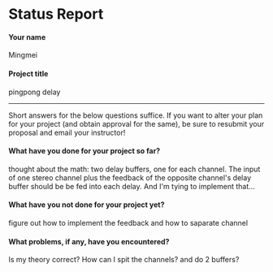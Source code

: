 # Status Report

#### Your name

Mingmei

#### Project title

pingpong delay

***

Short answers for the below questions suffice. If you want to alter your plan for your project (and obtain approval for the same), be sure to resubmit your proposal and email your instructor!

#### What have you done for your project so far?

thought about the math: two delay buffers, one for each channel. The input of one stereo channel plus the feedback of the opposite channel's delay buffer should be be fed into each delay.
And I'm tying to implement that...

#### What have you not done for your project yet?

figure out how to implement the feedback and how to saparate channel

#### What problems, if any, have you encountered?

Is my theory correct?
How can I spit the channels? and do 2 buffers? 

